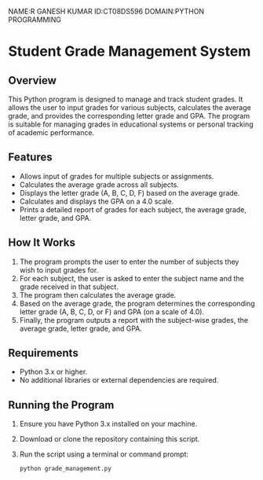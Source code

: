 NAME:R GANESH KUMAR
ID:CT08DS596
DOMAIN:PYTHON PROGRAMMING
# Student Grade Management System

## Overview

This Python program is designed to manage and track student grades. It allows the user to input grades for various subjects, calculates the average grade, and provides the corresponding letter grade and GPA. The program is suitable for managing grades in educational systems or personal tracking of academic performance.

## Features

- Allows input of grades for multiple subjects or assignments.
- Calculates the average grade across all subjects.
- Displays the letter grade (A, B, C, D, F) based on the average grade.
- Calculates and displays the GPA on a 4.0 scale.
- Prints a detailed report of grades for each subject, the average grade, letter grade, and GPA.

## How It Works

1. The program prompts the user to enter the number of subjects they wish to input grades for.
2. For each subject, the user is asked to enter the subject name and the grade received in that subject.
3. The program then calculates the average grade.
4. Based on the average grade, the program determines the corresponding letter grade (A, B, C, D, or F) and GPA (on a scale of 4.0).
5. Finally, the program outputs a report with the subject-wise grades, the average grade, letter grade, and GPA.

## Requirements

- Python 3.x or higher.
- No additional libraries or external dependencies are required.

## Running the Program

1. Ensure you have Python 3.x installed on your machine.
2. Download or clone the repository containing this script.
3. Run the script using a terminal or command prompt:

   ```bash
   python grade_management.py
